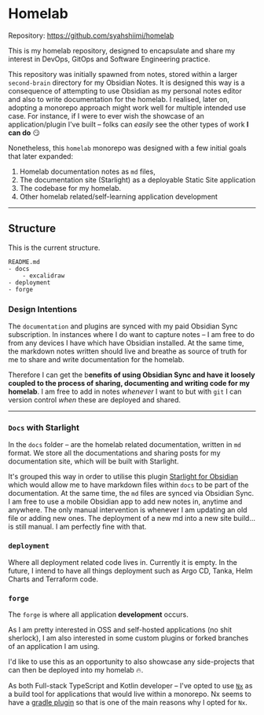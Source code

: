 # Homelab

Repository:  https://github.com/syahshiimi/homelab

This is my homelab repository, designed to encapsulate and share my interest in DevOps, GitOps and Software Engineering practice.

This repository was initially spawned from notes, stored within a larger `second-brain` directory for my Obsidian Notes.   It is designed this way is a consequence of attempting to use Obsidian as my personal notes editor and also to write documentation for the homelab. I realised, later on, adopting a monorepo approach might work well for multiple intended use case. For instance, if I were to ever wish the showcase of an application/plugin I've built – folks can *easily* see the other types of work **I can do** 😏

Nonetheless, this `homelab` monorepo was designed  with a few initial goals that later expanded:

1. Homelab documentation notes as `md` files, 
2. The documentation site (Starlight) as a deployable Static Site application
3. The codebase for my homelab.
4. Other homelab related/self-learning application development


---
## Structure
This is the current structure.
```
README.md
- docs
	- excalidraw
- deployment
- forge
```

### Design Intentions

The `documentation` and plugins are synced with my paid Obsidian Sync subscription. In instances where I do want to capture notes – I am free to do from any devices I have which have Obsidian installed. At the same time, the markdown notes written should live and breathe as source of truth for me to share and write documentation for the homelab. 

Therefore I can get the b**enefits of using Obsidian Sync and have it loosely coupled to the process of sharing, documenting and writing code for my homelab**. I am free to add in notes *whenever* I want to but with `git` I can version control *when* these are deployed and shared.

---
### `Docs` with Starlight
In the `docs` folder – are the homelab related documentation, written in `md` format. We store all the documentations and sharing posts for my documentation site, which will be built with Starlight.

It's grouped this way in order to utilise this plugin [Starlight for Obsidian](https://starlight-obsidian.vercel.app/) which would allow me to have markdown files within `docs` to be part of the documentation. At the same time, the `md` files are synced via Obsidian Sync. I am free to use a mobile Obsidian app to add new notes in, anytime and anywhere. The only manual intervention is whenever I am updating an old file or adding new ones. The deployment of a new md into a new site build... is still manual. I am perfectly fine with that.

### `deployment`
Where all deployment related code lives in. Currently it is empty. In the future, I intend to have all things deployment such as Argo CD, Tanka, Helm Charts and Terraform code.

### `forge`
The `forge` is where all application **development** occurs. 

As I am pretty interested in OSS and self-hosted applications (no shit sherlock), I am also interested in some custom plugins or forked branches of an application I am using.

I'd like to use this as an opportunity to also showcase any side-projects that can then be deployed into my homelab 🔥.

As both Full-stack TypeScript and Kotlin developer – I've opted to use [`Nx`](https://nx.dev/getting-started/intro) as a build tool for applications that would live within a monorepo. Nx seems to have a [gradle plugin](https://nx.dev/nx-api/gradle) so that is one of the main reasons why I opted for `Nx`.

